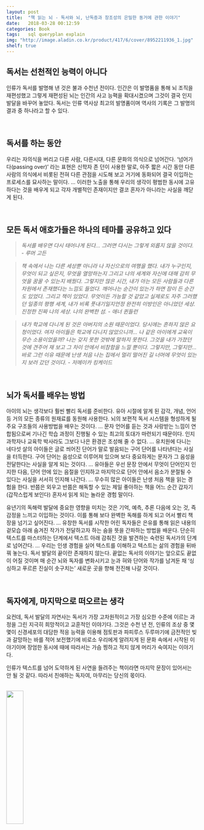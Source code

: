 ```yaml
---
layout: post
title:  "책 읽는 뇌 - 독서와 뇌, 난독증과 창조성의 은밀한 동거에 관한 이야기"
date:   2018-03-28 00:12:59
categories: Book
tags:	sql queryplan explain
img: "http://image.aladin.co.kr/product/417/6/cover/8952211936_1.jpg"
shelf: true
---
```


## 독서는 선천적인 능력이 아니다 
인류가 독서를 발명해 낸 것은 불과 수천년 전이다. 인간은 이 발명품을 통해 뇌 조직을 재편성했고 그렇게 재편성된 뇌는 인간의 사고 능펵을 확대시켰으며 그것이 결국 인지 발달을 바꾸어 놓았다. 독서는 인류 역사상 최고의 발명품이며 역사의 기록은 그 발명의 결과 중 하나라고 할 수 있다. 

<br/>

## 독서를 하는 동안 
우리는 자의식을 버리고 다른 사람, 다른시대, 다른 문화의 의식으로 넘어간다. ‘넘어가다(passing over)’ 라는 표현은 신학자 존 던이 사용한 말로, 아주 짧은 시간 동안 다른 사람의 의식에서 비롯된 전혀 다른 관점을 시도해 보고 거기에 동화되어 결국 이입하는 프로세스를 묘사하는 말이다. ... 이러한 노출을 통해 우리의 생각이 평범한 동시에 고유하다는 것을 배우게 되고 각자 개별적인 존재이지만 결코 혼자가 아니라는 사실을 깨닫게 된다. 

<br/>

## 모든 독서 애호가들은 하나의 테마를 공유하고 있다
> _독서를 배우면 다시 태어나게 된다... 그러면 다시는 그렇게 외롭지 않을 것이다. - 루머 고든_

> _책 속에서 나는 다른 세상뿐 아니라 나 자신으로의 여행을 했다. 내가 누구인지, 무엇이 되고 싶은지, 무엇을 열망하는지 그리고 나의 세계와 자신에 대해 감히 무엇을 꿈꿀 수 있는지 배웠다. 그렇지만 많은 시간, 내가 아는 모든 사람들과 다른 차원에서 존재했다는 느낌도 들었다. 깨어나는 순간이 있는가 하면 잠이 든 순간도 있었다. 그리고 책이 있었다. 무엇이든 가능할 것 같았고 실제로도 자주 그러했던 일종의 평행 세계, 내가 비록 풋내기일지언정 완전히 이방인은 아니었던 세상. 진정한 진짜 나의 세상. 나의 완벽한 섬. - 애너 퀸들런_

> _내가 학교에 다니게 된 것은 아버지의 소원 때문이었다. 당시에는 흔하지 않은 요청이었다. 여자 아이들은 학교에 다니지 않았으니까... 나 같은 아이에게 교육이 무슨 소용이었을까? 나는 갖지 못한 것밖에 말하지 못한다. 그것을 내가 가졌던 것에 견주어 재 보고 그 차이 안에서 비참함을 느낄 뿐이다. 그렇지만, 그렇지만... 바로 그런 이유 때문에 난생 처음 나는 집에서 멀리 떨어진 길 너머에 무엇이 있는지 보러 갔던 것이다. - 저메이카 킹케이드_

<br/>

## 뇌가 독서를 배우는 방법
아이의 뇌는 생각보다 훨씬 빨리 독서를 준비한다. 유아 시절에 알게 된 감각, 개념, 언어 등 거의 모든 종류의 원재료를 동원해 사용한다. 뇌의 보편적 독서 시스템을 형성하게 될 주요 구조들의 사용방법을 배우는 것이다. ... 문자 언어를 듣는 것과 사랑받는 느낌이 연합됨으로써 기나긴 학습 과정이 진행될 수 있는 최고의 토대가 마련되기 때문이다. 인지과학자나 교육학 박사라도 그보다 나은 환경은 조성해 줄 수 없다. ... 유치원에 다니는 네다섯 살의 아이들은 글로 씌어진 단어가 말로 발음되는 구어 단어를 나타낸다는 사실을 터득한다. 구어 단어는 음성으로 이루어져 있으며 보다 중요하게는 문자가 그 음성을 전달한다는 사실을 알게 되는 것이다. ... 유아들은 우선 문장 안에서 무엇이 단어인지 인지한 다음, 단어 안에 있는 음절을 인지하고 마지막으로 단어 안에서 음소가 분절될 수 있다는 사실을 서서히 인지해 나간다. ... 무수히 많은 아이들은 난생 처음 책을 읽는 경험을 한다. 반쯤은 외우고 반쯤은 해독할 수 있는 제일 좋아하는 책을 어느 순간 갑자기(갑작스럽게 보인다) 혼자서 읽게 되는 놀라운 경험 말이다. 

유년기의 독해력 발달에 중요한 영향을 미치는 것은 기억, 예측, 추론 다음에 오는 것, 즉 감정을 느끼고 이입하는 것이다. 이를 통해 보다 완벽한 독해를 하게 되고 어서 빨리 책장을 넘기고 싶어진다. ... 유창한 독서를 시작한 어린 독자들은 은유를 통해 읽은 내용의 겉모습 아래 숨겨진 작가가 전달하고자 하는 숨을 뜻을 간파하는 방법을 배운다. 단순히 텍스트를 마스터하는 단계에서 텍스트 아래 감춰진 것을 발견하는 숙련된 독서가의 단계로 넘어간다. ... 우리는 인생 경험을 실어 텍스트를 이해하고 텍스트는 삶의 경험을 뒤바꿔 놓는다. 독서 발달의 끝이란 존재하지 않는다. 끝없는 독서의 이야기는 앞으로도 끝없이 어질 것이며 매 순간 뇌와 독자를 변화시키고 눈과 혀와 단어와 작가를 남겨둔 채 ‘싱싱하고 푸르른 진실이 솟구치는’ 새로운 곳을 향해 전진해 나갈 것이다. 

<br/>

## 독자에게, 마지막으로 떠오르는 생각 
요컨데, 독서 발달의 자연사는 독서가 가장 고차원적이고 가장 심오한 수준에 이르는 과정을 그린 지극히 희망적이고 교훈적인 이야기다. 그것은 수천 년 전, 인류의 조상 중 몇몇이 신경세포의 대담한 적응 능력을 이용해 점토판과 파피루스 두루마기에 금전적인 빚과 갈망하는 바를 적어 보전했기에 비로소 우리에게 알려지게 된 문화 속에서 시작된 이야기이며 장엄한 동시에 때에 따라서는 가슴 찡하고 적지 않게 머리가 숙여지는 이야기다. 

인류가 텍스트를 넘어 도약하게 된 사연을 들려주는 책이라면 마지막 문장이 있어서는 안 될 것 같다. 따라서 친애하는 독자여, 마무리는 당신의 몫이다.

<br/>


<a href="http://www.aladin.co.kr/shop/wproduct.aspx?ItemId=4170699">
  <img class="book" style="width: 30%; height: 30%" src="http://image.aladin.co.kr/product/417/6/cover/8952211936_1.jpg"/>
</a>
